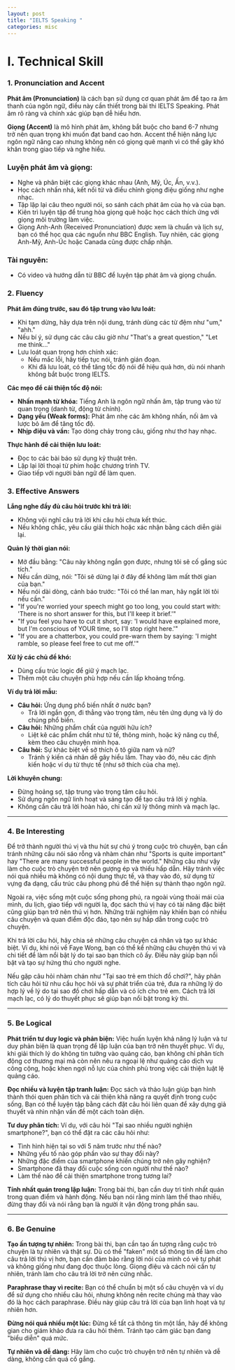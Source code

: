 ```yaml
---
layout: post
title: "IELTS Speaking "
categories: misc
---
```


# I. Technical Skill

### 1. Pronunciation and Accent

**Phát âm (Pronunciation)** là cách bạn sử dụng cơ quan phát âm để tạo ra âm thanh của ngôn ngữ, điều này cần thiết trong bài thi IELTS Speaking. Phát âm rõ ràng và chính xác giúp bạn dễ hiểu hơn.

**Giọng (Accent)** là mô hình phát âm, không bắt buộc cho band 6-7 nhưng trở nên quan trọng khi muốn đạt band cao hơn. Accent thể hiện năng lực ngôn ngữ nâng cao nhưng không nên có giọng quê mạnh vì có thể gây khó khăn trong giao tiếp và nghe hiểu.

### Luyện phát âm và giọng:

- Nghe và phân biệt các giọng khác nhau (Anh, Mỹ, Úc, Ấn, v.v.).
- Học cách nhấn nhá, kết nối từ và điều chỉnh giọng điệu giống như nghe nhạc.
- Tập lặp lại câu theo người nói, so sánh cách phát âm của họ và của bạn.
- Kiên trì luyện tập để trung hòa giọng quê hoặc học cách thích ứng với giọng môi trường làm việc.
- Giọng Anh-Anh (Received Pronunciation) được xem là chuẩn và lịch sự, bạn có thể học qua các nguồn như BBC English. Tuy nhiên, các giọng Anh-Mỹ, Anh-Úc hoặc Canada cũng được chấp nhận.

### Tài nguyên:

- Có video và hướng dẫn từ BBC để luyện tập phát âm và giọng chuẩn.

### 2. Fluency

**Phát âm đúng trước, sau đó tập trung vào lưu loát:**

- Khi tạm dừng, hãy dựa trên nội dung, tránh dùng các từ đệm như "um," "ahh."
- Nếu bí ý, sử dụng các câu câu giờ như "That's a great question," "Let me think..."
- Lưu loát quan trọng hơn chính xác:
  - Nếu mắc lỗi, hãy tiếp tục nói, tránh gián đoạn.
  - Khi đã lưu loát, có thể tăng tốc độ nói để hiệu quả hơn, dù nói nhanh không bắt buộc trong IELTS.

**Các mẹo để cải thiện tốc độ nói:**

- **Nhấn mạnh từ khóa:** Tiếng Anh là ngôn ngữ nhấn âm, tập trung vào từ quan trọng (danh từ, động từ chính).
- **Dạng yếu (Weak forms):** Phát âm nhẹ các âm không nhấn, nối âm và lược bỏ âm để tăng tốc độ.
- **Nhịp điệu và vần:** Tạo dòng chảy trong câu, giống như thơ hay nhạc.

**Thực hành để cải thiện lưu loát:**

- Đọc to các bài báo sử dụng kỹ thuật trên.
- Lặp lại lời thoại từ phim hoặc chương trình TV.
- Giao tiếp với người bản ngữ để làm quen.

### 3. Effective Answers

**Lắng nghe đầy đủ câu hỏi trước khi trả lời:**

- Không vội nghĩ câu trả lời khi câu hỏi chưa kết thúc.
- Nếu không chắc, yêu cầu giải thích hoặc xác nhận bằng cách diễn giải lại.

**Quản lý thời gian nói:**

- Mở đầu bằng: "Câu này không ngắn gọn được, nhưng tôi sẽ cố gắng súc tích."
- Nếu cần dừng, nói: "Tôi sẽ dừng lại ở đây để không làm mất thời gian của bạn."
- Nếu nói dài dòng, cảnh báo trước: "Tôi có thể lan man, hãy ngắt lời tôi nếu cần."
- "If you're worried your speech might go too long, you could start with: 'There is no short answer for this, but I'll keep it brief.'"
- "If you feel you have to cut it short, say: 'I would have explained more, but I'm conscious of YOUR time, so I'll stop right here.'"
- "If you are a chatterbox, you could pre-warn them by saying: 'I might ramble, so please feel free to cut me off.'"

**Xử lý các chủ đề khó:**

- Dùng cấu trúc logic để giữ ý mạch lạc.
- Thêm một câu chuyện phù hợp nếu cần lấp khoảng trống.

**Ví dụ trả lời mẫu:**

- **Câu hỏi:** Ứng dụng phổ biến nhất ở nước bạn?
  - Trả lời ngắn gọn, đi thẳng vào trọng tâm, nêu tên ứng dụng và lý do chúng phổ biến.
- **Câu hỏi:** Những phẩm chất của người hữu ích?
  - Liệt kê các phẩm chất như tử tế, thông minh, hoặc kỹ năng cụ thể, kèm theo câu chuyện minh họa.
- **Câu hỏi:** Sự khác biệt về sở thích ô tô giữa nam và nữ?
  - Tránh ý kiến cá nhân dễ gây hiểu lầm. Thay vào đó, nêu các định kiến hoặc ví dụ từ thực tế (như sở thích của cha mẹ).

**Lời khuyên chung:**

- Đừng hoảng sợ, tập trung vào trọng tâm câu hỏi.
- Sử dụng ngôn ngữ linh hoạt và sáng tạo để tạo câu trả lời ý nghĩa.
- Không cần câu trả lời hoàn hảo, chỉ cần xử lý thông minh và mạch lạc.

---

### 4. Be Interesting

Để trở thành người thú vị và thu hút sự chú ý trong cuộc trò chuyện, bạn cần tránh những câu nói sáo rỗng và nhàm chán như "Sports is quite important" hay "There are many successful people in the world." Những câu như vậy làm cho cuộc trò chuyện trở nên gượng ép và thiếu hấp dẫn. Hãy tránh việc nói quá nhiều mà không có nội dung thực tế, và thay vào đó, sử dụng từ vựng đa dạng, cấu trúc câu phong phú để thể hiện sự thành thạo ngôn ngữ.

Ngoài ra, việc sống một cuộc sống phong phú, ra ngoài vùng thoải mái của mình, du lịch, giao tiếp với người lạ, đọc sách thú vị hay có tài năng đặc biệt cũng giúp bạn trở nên thú vị hơn. Những trải nghiệm này khiến bạn có nhiều câu chuyện và quan điểm độc đáo, tạo nên sự hấp dẫn trong cuộc trò chuyện.

Khi trả lời câu hỏi, hãy chia sẻ những câu chuyện cá nhân và tạo sự khác biệt. Ví dụ, khi nói về Faye Wong, bạn có thể kể những câu chuyện thú vị và chi tiết để làm nổi bật lý do tại sao bạn thích cô ấy. Điều này giúp bạn nổi bật và tạo sự hứng thú cho người nghe.

Nếu gặp câu hỏi nhàm chán như "Tại sao trẻ em thích đồ chơi?", hãy phân tích câu hỏi từ nhu cầu học hỏi và sự phát triển của trẻ, đưa ra những lý do hợp lý về lý do tại sao đồ chơi hấp dẫn và có ích cho trẻ em. Cách trả lời mạch lạc, có lý do thuyết phục sẽ giúp bạn nổi bật trong kỳ thi.

---

### 5. Be Logical

**Phát triển tư duy logic và phản biện:** Việc huấn luyện khả năng lý luận và tư duy phản biện là quan trọng để lập luận của bạn trở nên thuyết phục. Ví dụ, khi giải thích lý do không tin tưởng vào quảng cáo, bạn không chỉ phân tích động cơ thương mại mà còn nên nêu ra ngoại lệ như quảng cáo dịch vụ công cộng, hoặc khen ngợi nỗ lực của chính phủ trong việc cải thiện luật lệ quảng cáo.

**Đọc nhiều và luyện tập tranh luận:** Đọc sách và thảo luận giúp bạn hình thành thói quen phân tích và cải thiện khả năng ra quyết định trong cuộc sống. Bạn có thể luyện tập bằng cách đặt câu hỏi liên quan để xây dựng giả thuyết và nhìn nhận vấn đề một cách toàn diện.

**Tư duy phân tích:** Ví dụ, với câu hỏi "Tại sao nhiều người nghiện smartphone?", bạn có thể đặt ra các câu hỏi như:

- Tình hình hiện tại so với 5 năm trước như thế nào?
- Những yếu tố nào góp phần vào sự thay đổi này?
- Những đặc điểm của smartphone khiến chúng trở nên gây nghiện?
- Smartphone đã thay đổi cuộc sống con người như thế nào?
- Làm thế nào để cải thiện smartphone trong tương lai?

**Tính nhất quán trong lập luận:** Trong bài thi, bạn cần duy trì tính nhất quán trong quan điểm và hành động. Nếu bạn nói rằng mình làm thể thao nhiều, đừng thay đổi và nói rằng bạn là người ít vận động trong phần sau.

---

### 6. Be Genuine

**Tạo ấn tượng tự nhiên:** Trong bài thi, bạn cần tạo ấn tượng rằng cuộc trò chuyện là tự nhiên và thật sự. Dù có thể "faken" một số thông tin để làm cho câu trả lời thú vị hơn, bạn cần đảm bảo rằng lời nói của mình có vẻ tự phát và không giống như đang đọc thuộc lòng. Giọng điệu và cách nói cần tự nhiên, tránh làm cho câu trả lời trở nên cứng nhắc.

**Paraphrase thay vì recite:** Bạn có thể chuẩn bị một số câu chuyện và ví dụ để sử dụng cho nhiều câu hỏi, nhưng không nên recite chúng mà thay vào đó là học cách paraphrase. Điều này giúp câu trả lời của bạn linh hoạt và tự nhiên hơn.

**Đừng nói quá nhiều một lúc:** Đừng kể tất cả thông tin một lần, hãy để không gian cho giám khảo đưa ra câu hỏi thêm. Tránh tạo cảm giác bạn đang "biểu diễn" quá mức.

**Tự nhiên và dễ dàng:** Hãy làm cho cuộc trò chuyện trở nên tự nhiên và dễ dàng, không cần quá cố gắng.
